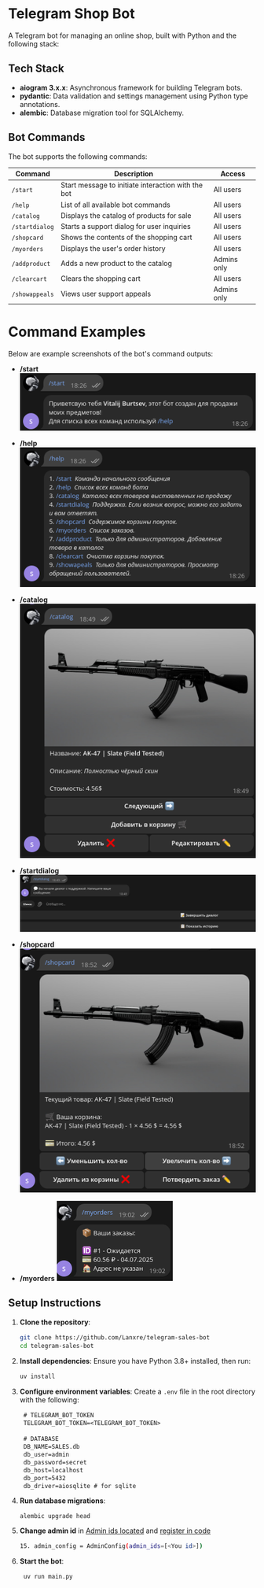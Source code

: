 # Telegram Shop Bot

A Telegram bot for managing an online shop, built with Python and the following stack:

## Tech Stack

- **aiogram 3.x.x**: Asynchronous framework for building Telegram bots.
- **pydantic**: Data validation and settings management using Python type annotations.
- **alembic**: Database migration tool for SQLAlchemy.

## Bot Commands

The bot supports the following commands:

| Command | Description | Access |
| --- | --- | --- |
| `/start` | Start message to initiate interaction with the bot | All users |
| `/help` | List of all available bot commands | All users |
| `/catalog` | Displays the catalog of products for sale | All users |
| `/startdialog` | Starts a support dialog for user inquiries | All users |
| `/shopcard` | Shows the contents of the shopping cart | All users |
| `/myorders` | Displays the user's order history | All users |
| `/addproduct` | Adds a new product to the catalog | Admins only |
| `/clearcart` | Clears the shopping cart | All users |
| `/showappeals` | Views user support appeals | Admins only |

# Command Examples
Below are example screenshots of the bot's command outputs:

- **/start**
![start command](/assets/images/start.png)

- **/help**
![help command](/assets/images/help.png)

- **/catalog**
![catalog command](/assets/images/catalog.png)

- **/startdialog**
![startdialog command](/assets/images/startdialog.png)

- **/shopcard**
![shopcard command](/assets/images/shopcard.png)

- **/myorders**
![myorders command](/assets/images/myorders.png)


## Setup Instructions

1. **Clone the repository**:

   ```bash
   git clone https://github.com/Lanxre/telegram-sales-bot
   cd telegram-sales-bot
   ```

2. **Install dependencies**: Ensure you have Python 3.8+ installed, then run:

   ```bash
   uv install
   ```

3. **Configure environment variables**: Create a `.env` file in the root directory with the following:

   ```
    # TELEGRAM_BOT_TOKEN
    TELEGRAM_BOT_TOKEN=<TELEGRAM_BOT_TOKEN>

    # DATABASE
    DB_NAME=SALES.db
    db_user=admin
    db_password=secret
    db_host=localhost
    db_port=5432
    db_driver=aiosqlite # for sqlite
   ```

4. **Run database migrations**:

   ```bash
   alembic upgrade head
   ```

5. **Change admin id** in [Admin ids located](/admin_ids.txt) and [register in code](/core/infrastructure/__init__.py)
    ```bash
    15. admin_config = AdminConfig(admin_ids=[<You id>])
    ```

6. **Start the bot**:

   ```bash
    uv run main.py
   ```

